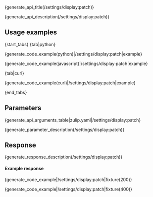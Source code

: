 {generate_api_title(/settings/display:patch)}

{generate_api_description(/settings/display:patch)}

## Usage examples

{start_tabs}
{tab|python}

{generate_code_example(python)|/settings/display:patch|example}

{generate_code_example(javascript)|/settings/display:patch|example}

{tab|curl}

{generate_code_example(curl)|/settings/display:patch|example}

{end_tabs}

## Parameters

{generate_api_arguments_table|zulip.yaml|/settings/display:patch}

{generate_parameter_description(/settings/display:patch)}

## Response

{generate_response_description(/settings/display:patch)}

#### Example response

{generate_code_example|/settings/display:patch|fixture(200)}

{generate_code_example|/settings/display:patch|fixture(400)}
